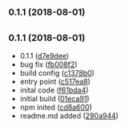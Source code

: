 <a name="0.1.1"></a>
## <small>0.1.1 (2018-08-01)</small>




<a name="0.1.1"></a>
## <small>0.1.1 (2018-08-01)</small>

* 0.1.1 ([d7e9dee](https://github.com/abhiagri/workbox-bgsync/commit/d7e9dee))
* bug fix ([fb008f2](https://github.com/abhiagri/workbox-bgsync/commit/fb008f2))
* build config ([c1378b0](https://github.com/abhiagri/workbox-bgsync/commit/c1378b0))
* entry point ([c517ea8](https://github.com/abhiagri/workbox-bgsync/commit/c517ea8))
* inital code ([f61bda4](https://github.com/abhiagri/workbox-bgsync/commit/f61bda4))
* initial build ([01eca91](https://github.com/abhiagri/workbox-bgsync/commit/01eca91))
* npm inited ([cd8a600](https://github.com/abhiagri/workbox-bgsync/commit/cd8a600))
* readme.md added ([290a944](https://github.com/abhiagri/workbox-bgsync/commit/290a944))



